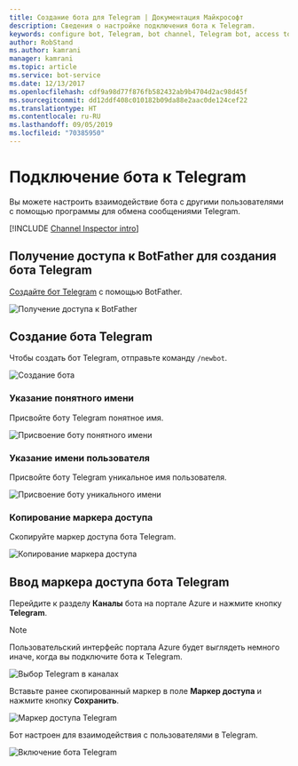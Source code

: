 ```yaml
---
title: Создание бота для Telegram | Документация Майкрософт
description: Сведения о настройке подключения бота к Telegram.
keywords: configure bot, Telegram, bot channel, Telegram bot, access token
author: RobStand
ms.author: kamrani
manager: kamrani
ms.topic: article
ms.service: bot-service
ms.date: 12/13/2017
ms.openlocfilehash: cdf9a98d77f876fb582432ab9b4704d2ac98d45f
ms.sourcegitcommit: dd12ddf408c010182b09da88e2aac0de124cef22
ms.translationtype: HT
ms.contentlocale: ru-RU
ms.lasthandoff: 09/05/2019
ms.locfileid: "70385950"
---
```

# <a name="connect-a-bot-to-telegram"></a>Подключение бота к Telegram

Вы можете настроить взаимодействие бота с другими пользователями с помощью программы для обмена сообщениями Telegram.

[!INCLUDE [Channel Inspector intro](~/includes/snippet-channel-inspector.md)]

## <a name="visit-the-bot-father-to-create-a-new-telegram-bot"></a>Получение доступа к BotFather для создания бота Telegram

<a href="https://telegram.me/botfather" target="_blank">Создайте бот Telegram</a> с помощью BotFather.

![Получение доступа к BotFather](~/media/channels/tg-StepVisitBotFather.png)

## <a name="create-a-new-telegram-bot"></a>Создание бота Telegram
Чтобы создать бот Telegram, отправьте команду `/newbot`.

![Создание бота](~/media/channels/tg-StepNewBot.png)

### <a name="specify-a-friendly-name"></a>Указание понятного имени

Присвойте боту Telegram понятное имя.

![Присвоение боту понятного имени](~/media/channels/tg-StepNameBot.png)

### <a name="specify-a-username"></a>Указание имени пользователя

Присвойте боту Telegram уникальное имя пользователя.

![Присвоение боту уникального имени](~/media/channels/tg-StepUsername.png)

### <a name="copy-the-access-token"></a>Копирование маркера доступа

Скопируйте маркер доступа бота Telegram.

![Копирование маркера доступа](~/media/channels/tg-StepBotCreated.png)

## <a name="enter-the-telegram-bots-access-token"></a>Ввод маркера доступа бота Telegram

Перейдите к разделу **Каналы** бота на портале Azure и нажмите кнопку **Telegram**. 

> [!NOTE]
>  Пользовательский интерфейс портала Azure будет выглядеть немного иначе, когда вы подключите бота к Telegram. 

![Выбор Telegram в каналах](~/media/channels/tg-connectBot-Azure.png)

Вставьте ранее скопированный маркер в поле **Маркер доступа** и нажмите кнопку **Сохранить**.

![Маркер доступа Telegram](~/media/channels/tg-accessToken-Azure.png)

Бот настроен для взаимодействия с пользователями в Telegram. 

![Включение бота Telegram](~/media/channels/tg-botEnabled-Azure.png)
